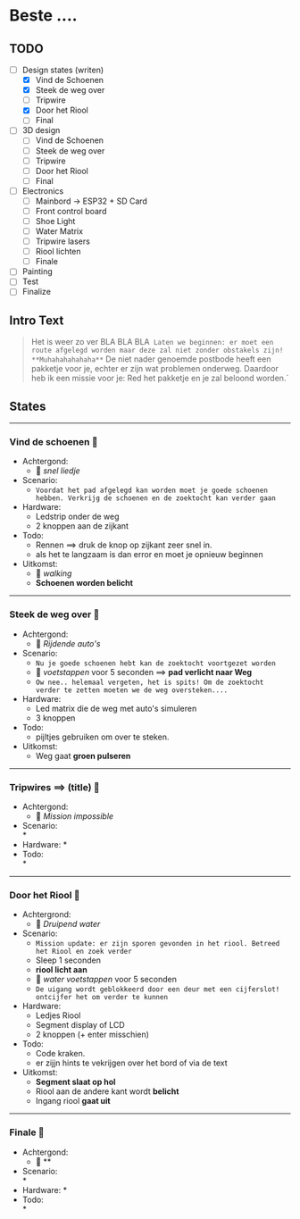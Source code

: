# Beste ....

## TODO

- [ ] Design states (writen)
	- [x] Vind de Schoenen
	- [x] Steek de weg over
	- [ ] Tripwire
	- [x] Door het Riool
	- [ ] Final
- [ ] 3D design
	- [ ] Vind de Schoenen
	- [ ] Steek de weg over
	- [ ] Tripwire
	- [ ] Door het Riool
	- [ ] Final
- [ ] Electronics
	- [ ] Mainbord -> ESP32 + SD Card
	- [ ] Front control board
	- [ ] Shoe Light
	- [ ] Water Matrix
	- [ ] Tripwire lasers
	- [ ] Riool lichten
	- [ ] Finale
- [ ] Painting
- [ ] Test
- [ ] Finalize

## Intro Text

> Het is weer zo ver BLA BLA BLA`
> Laten we beginnen: er moet een route afgelegd worden maar deze zal niet zonder obstakels zijn! **Muhahahahahaha**`
> De niet nader genoemde postbode heeft een pakketje voor je, echter er zijn wat problemen onderweg. Daardoor heb ik een missie voor je: Red het pakketje en je zal beloond worden.`


## States

---
### Vind de schoenen :shoe: 
* Achtergond:
	* :musical_note: *snel liedje*
* Scenario:	
	* `Voordat het pad afgelegd kan worden moet je goede schoenen hebben. Verkrijg de schoenen en de zoektocht kan verder gaan`
* Hardware:
	* Ledstrip onder de weg
	* 2 knoppen aan de zijkant
* Todo:
	* Rennen ==> druk de knop op zijkant zeer snel in. 
	* als het te langzaam is dan error en moet je opnieuw beginnen
* Uitkomst:
	* :musical_note: *walking*
	* **Schoenen worden belicht**

---
### Steek de weg over :walking:
* Achtergond:	
	* :musical_note: *Rijdende auto's*
* Scenario:		
	* `Nu je goede schoenen hebt kan de zoektocht voortgezet worden`
	* :musical_note: *voetstappen* voor 5 seconden ==> **pad verlicht naar Weg**
	* `Ow nee.. helemaal vergeten, het is spits! Om de zoektocht verder te zetten moeten we de weg oversteken....`
* Hardware:	
	* Led matrix die de weg met auto's simuleren
	* 3 knoppen
* Todo:		
	* pijltjes gebruiken om over te steken.	
* Uitkomst:
	* Weg gaat **groen pulseren**


---	
### Tripwires ==> (title) :flashlight: 	
* Achtergond:	
	* :musical_note: *Mission impossible*
* Scenario:		
	* 
* Hardware:	
	* 
* Todo:		
	* 

---
### Door het Riool :potable_water: 
* Achtergrond:	
	* :musical_note: *Druipend water*
* Scenario:	
	* `Mission update: er zijn sporen gevonden in het riool. Betreed het Riool en zoek verder`
	* Sleep 1 seconden
	* **riool licht aan** 
	* :musical_note: *water voetstappen* voor 5 seconden
	* `De uigang wordt geblokkeerd door een deur met een cijferslot! ontcijfer het om verder te kunnen`
* Hardware:	
	* Ledjes Riool
	* Segment display of LCD
	* 2 knoppen (+ enter misschien)
* Todo:		
	* Code kraken.
	* er zijjn hints te vekrijgen over het bord of via de text
* Uitkomst:
	* **Segment slaat op hol**
	* Riool aan de andere kant wordt **belicht**
	* Ingang riool **gaat uit**

---
### Finale :checkered_flag: 
* Achtergond:	
	* :musical_note: **
* Scenario:		
	* 
* Hardware:	
	* 
* Todo:		
	* 